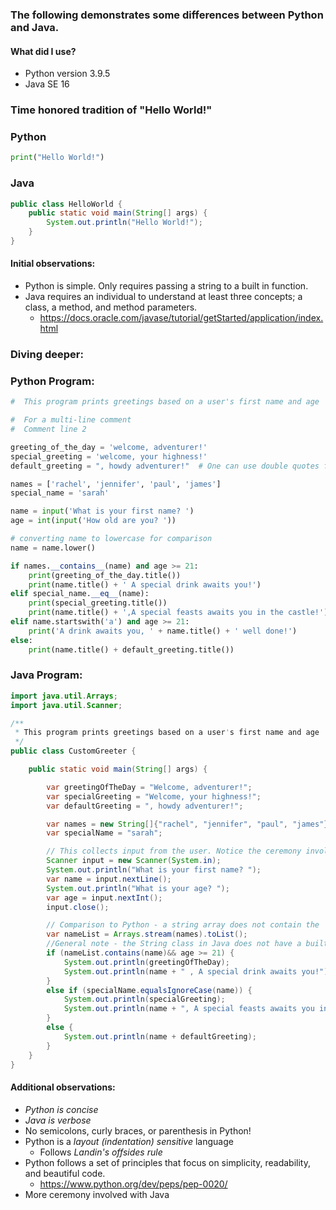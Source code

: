 ### The following demonstrates some differences between Python and Java.

#### What did I use?
* Python version 3.9.5
* Java SE 16

### Time honored tradition of "Hello World!"

### Python
```python
print("Hello World!")
```
### Java
```java
public class HelloWorld {
    public static void main(String[] args) {
        System.out.println("Hello World!");
    }
}
```
#### Initial observations:
* Python is simple. Only requires passing a string to a built in function.
* Java requires an individual to understand at least three concepts; a class, a method, and method parameters. 
    * https://docs.oracle.com/javase/tutorial/getStarted/application/index.html


### Diving deeper: 

### Python Program:
```python
#  This program prints greetings based on a user's first name and age

#  For a multi-line comment
#  Comment line 2

greeting_of_the_day = 'welcome, adventurer!'
special_greeting = 'welcome, your highness!'
default_greeting = ", howdy adventurer!"  # One can use double quotes for strings

names = ['rachel', 'jennifer', 'paul', 'james']
special_name = 'sarah'

name = input('What is your first name? ')
age = int(input('How old are you? '))

# converting name to lowercase for comparison
name = name.lower()

if names.__contains__(name) and age >= 21:
    print(greeting_of_the_day.title())
    print(name.title() + ' A special drink awaits you!')
elif special_name.__eq__(name):
    print(special_greeting.title())
    print(name.title() + ',A special feasts awaits you in the castle!')
elif name.startswith('a') and age >= 21:
    print('A drink awaits you, ' + name.title() + ' well done!')
else:
    print(name.title() + default_greeting.title())
```

### Java Program:
```java
import java.util.Arrays;
import java.util.Scanner;

/**
 * This program prints greetings based on a user's first name and age
 */
public class CustomGreeter {

    public static void main(String[] args) {

        var greetingOfTheDay = "Welcome, adventurer!";
        var specialGreeting = "Welcome, your highness!";
        var defaultGreeting = ", howdy adventurer!";

        var names = new String[]{"rachel", "jennifer", "paul", "james"};
        var specialName = "sarah";

        // This collects input from the user. Notice the ceremony involved with the Scanner class
        Scanner input = new Scanner(System.in);
        System.out.println("What is your first name? ");
        var name = input.nextLine();
        System.out.println("What is your age? ");
        var age = input.nextInt();
        input.close();

        // Comparison to Python - a string array does not contain the 'contains' method
        var nameList = Arrays.stream(names).toList();
        //General note - the String class in Java does not have a built-in toTitleCase or capitalize function
        if (nameList.contains(name)&& age >= 21) {
            System.out.println(greetingOfTheDay);
            System.out.println(name + " , A special drink awaits you!");
        }
        else if (specialName.equalsIgnoreCase(name)) {
            System.out.println(specialGreeting);
            System.out.println(name + ", A special feasts awaits you in the castle!");
        }
        else {
            System.out.println(name + defaultGreeting);
        }
    }
}
```

#### Additional observations:
* *Python is concise*
* *Java is verbose*
* No semicolons, curly braces, or parenthesis in Python!
* Python is a *layout (indentation) sensitive* language
  * Follows *Landin's offsides rule*
* Python follows a set of principles that focus on simplicity, readability, and beautiful code.
  * https://www.python.org/dev/peps/pep-0020/
* More ceremony involved with Java
